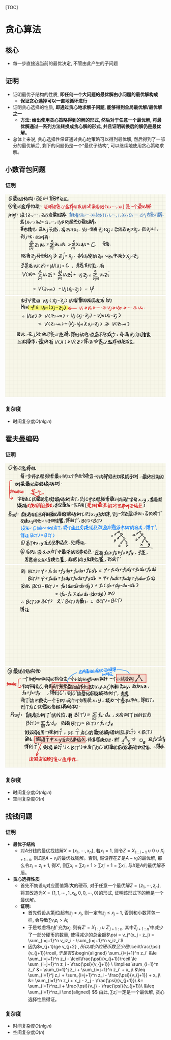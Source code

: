 [TOC]
# 贪心算法
## 核心
- 每一步直接选当前的最优决定, 不管由此产生的子问题
## 证明
- 证明最优子结构的性质, **即任何一个大问题的最优解由小问题的最优解构成**
  - **保证贪心选择可以一直地循环进行**
- 证明贪心选择的性质, **即通过贪心地求解子问题, 能够得到全局最优解/最优解之一**
  - **方法: 给出使用贪心策略得到的解的形式, 然后对于任意一个最优解, 将最优解通过一系列方法转换成贪心解的形式, 并且证明转换后的解仍是最优解。**
- 总体上来说, 贪心选择性保证通过贪心地策略可以得到最优解, 然后得到了一部分的最优解后, 剩下的问题仍是一个“最优子结构”, 可以继续地使用贪心策略求解。
## 小数背包问题
### 证明
![](../../Resources/7%20贪心算法_页面_1.png)
![](../../Resources/7%20贪心算法_页面_2.png)
### 复杂度
- 时间复杂度$O(n\lg n)$
## 霍夫曼编码
### 证明
![](../../Resources/7%20贪心算法_页面_3.png)
![](../../Resources/7%20贪心算法_页面_4.png)
![](../../Resources/7%20贪心算法_页面_5.png)
### 复杂度
- 时间复杂度$O(n\lg n)$
- 空间复杂度$O(n)$

## 找钱问题
### 证明
- **最优子结构**
  - 对$A$分钱的最优找钱解$X=\{x_1,\cdots,x_n\}$, 若$x_i=1$, 则令$Z = X_{1:i-1}\cup {0}\cup X_{i+1:n}$, 则$Z$是$A-v_i$的最优找钱解。否则, 假设存在$Z'$是$A-v_i$的最优解, 那么令$z_i = z_i+1$, 得$X'$, 则$\sum x_i = \sum z_i + 1 > \sum z_i' + 1 = \sum x_i'$, 与$X$是$A$的最优解矛盾。
- **贪心选择性质**
  - 首先不妨设$x_i$对应面值第$i$**大**的硬币, 对于任意一个最优解$Z = \{z_1,\cdots,z_n\}$, 将其改造为$X=\{1,1,\cdots,1,x_k,0,0,\cdots,0\}$的形式, 证明该形式下的解是一个最优解。
  - **证明:** 
    - 首先假设从第$j$位起有$z_j\ne x_j$, 则一定有$z_j \leq x_j-1$, 否则和小数背包一样, 会导致$\sum v_iz_i > A$; 
    - 于是考虑将$z_j$扩充为$x_j$, 则有$Z'=X_{1:j}\cup Z'_{j+1:n}$, 其中$Z_{j+1:n}'$中减少了一部分硬币的数量, 使得减少的总金额$\psi = v_j*(x_j - z_j) = \sum_{i=j+1}^n v_iz_i - \sum_{i=j+1}^n v_iz_i'$
    - 因为$v_{j+1}\ge v_{j+2} $, 所以减少的硬币数至少是$\lceil\frac{\psi}{v_{j+1}}\rceil$, 于是有$$\begin{aligned}
      \sum_{i=j+1}^n z_i' &\le \sum_{i=j+1}^n z_i - \lceil\frac{\psi}{v_{j+1}}\rceil \le  \sum_{i=j+1}^n z_i - \frac{\psi}{v_{j+1}}  \\
      \implies \sum_{i=1}^n z_i' &= \sum_{i=1}^j z_i + \sum_{i=j+1}^n z_i' + x_j\\
        &\leq \sum_{i=1}^j z_i + \sum_{i=j+1}^n z_i - \frac{\psi}{v_{j+1}} + x_j\\
        &= \sum_{i=1}^n z_i + x_j - z_j - \frac{\psi}{v_{j+1}}\\
        &= \sum_{i=1}^nz_i + \frac{\psi}{v_j} - \frac{\psi}{v_{j+1}}\\
        &\leq \sum_{i=1}^nz_i
    \end{aligned}
    $$
    由此, $\sum z_i'$一定是一个最优解, 贪心选择性质得证。 
### 复杂度
- 时间复杂度$O(n\lg n)$
- 空间复杂度$O(n)$